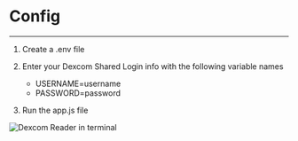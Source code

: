 # Config
--------------------------
1) Create a .env file

2) Enter your Dexcom Shared Login info with the following variable names
   - USERNAME=username
   - PASSWORD=password

3) Run the app.js file

![Dexcom Reader in terminal](https://kennykrosky.com/wp-content/uploads/2020/02/dexcomreader.png)